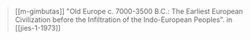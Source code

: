 > [[m-gimbutas]] "Old Europe c. 7000-3500 B.C.: The Earliest European Civilization before the Infiltration of the Indo-European Peoples". in [[jies-1-1973]]
